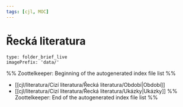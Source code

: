 ```yaml
---
tags: [cjl, MOC]
---
```

# Řecká literatura
```ccard
type: folder_brief_live
imagePrefix: 'data/'
```
%% Zoottelkeeper: Beginning of the autogenerated index file list  %%
-  [[cjl/literatura/Cizí literatura/Řecká literatura/Období|Období]]
-  [[cjl/literatura/Cizí literatura/Řecká literatura/Ukázky|Ukázky]]
%% Zoottelkeeper: End of the autogenerated index file list  %%
